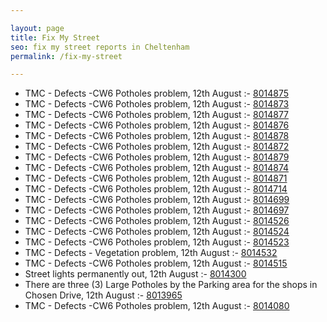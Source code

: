 ```yaml
---

layout: page
title: Fix My Street
seo: fix my street reports in Cheltenham
permalink: /fix-my-street

---
```


<!-- fix_marker starts -->

- TMC - Defects -CW6 Potholes  problem, 12th August :- [8014875](https://www.fixmystreet.com/report/8014875)
- TMC - Defects -CW6 Potholes  problem, 12th August :- [8014873](https://www.fixmystreet.com/report/8014873)
- TMC - Defects -CW6 Potholes  problem, 12th August :- [8014877](https://www.fixmystreet.com/report/8014877)
- TMC - Defects -CW6 Potholes  problem, 12th August :- [8014876](https://www.fixmystreet.com/report/8014876)
- TMC - Defects -CW6 Potholes  problem, 12th August :- [8014878](https://www.fixmystreet.com/report/8014878)
- TMC - Defects -CW6 Potholes  problem, 12th August :- [8014872](https://www.fixmystreet.com/report/8014872)
- TMC - Defects -CW6 Potholes  problem, 12th August :- [8014879](https://www.fixmystreet.com/report/8014879)
- TMC - Defects -CW6 Potholes  problem, 12th August :- [8014874](https://www.fixmystreet.com/report/8014874)
- TMC - Defects -CW6 Potholes  problem, 12th August :- [8014871](https://www.fixmystreet.com/report/8014871)
- TMC - Defects -CW6 Potholes  problem, 12th August :- [8014714](https://www.fixmystreet.com/report/8014714)
- TMC - Defects -CW6 Potholes  problem, 12th August :- [8014699](https://www.fixmystreet.com/report/8014699)
- TMC - Defects -CW6 Potholes  problem, 12th August :- [8014697](https://www.fixmystreet.com/report/8014697)
- TMC - Defects -CW6 Potholes  problem, 12th August :- [8014526](https://www.fixmystreet.com/report/8014526)
- TMC - Defects -CW6 Potholes  problem, 12th August :- [8014524](https://www.fixmystreet.com/report/8014524)
- TMC - Defects -CW6 Potholes  problem, 12th August :- [8014523](https://www.fixmystreet.com/report/8014523)
- TMC - Defects - Vegetation problem, 12th August :- [8014532](https://www.fixmystreet.com/report/8014532)
- TMC - Defects -CW6 Potholes  problem, 12th August :- [8014515](https://www.fixmystreet.com/report/8014515)
- Street lights permanently out, 12th August :- [8014300](https://www.fixmystreet.com/report/8014300)
- There are three (3) Large Potholes by the Parking area for the shops in Chosen Drive, 12th August :- [8013965](https://www.fixmystreet.com/report/8013965)
- TMC - Defects -CW6 Potholes  problem, 12th August :- [8014080](https://www.fixmystreet.com/report/8014080)

<!-- fix_marker ends -->